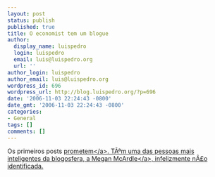 ```yaml
---
layout: post
status: publish
published: true
title: O economist tem um blogue
author:
  display_name: luispedro
  login: luispedro
  email: luis@luispedro.org
  url: ''
author_login: luispedro
author_email: luis@luispedro.org
wordpress_id: 696
wordpress_url: http://blog.luispedro.org/?p=696
date: '2006-11-03 22:24:43 -0800'
date_gmt: '2006-11-03 22:24:43 -0800'
categories:
- General
tags: []
comments: []
---
```

<p>Os primeiros posts <a href="http:&#47;&#47;www.economist.com&#47;debate&#47;freeexchange&#47;">prometem<&#47;a>. T&Atilde;&ordf;m uma das pessoas mais inteligentes da blogosfera, a <a href="http:&#47;&#47;www.janegalt.net">Megan McArdle<&#47;a>, infelizmente n&Atilde;&pound;o identificada.</p>
